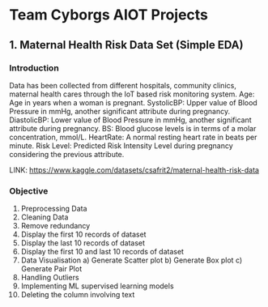 # Team Cyborgs AIOT Projects

## 1. Maternal Health Risk Data Set (Simple EDA)
### Introduction
Data has been collected from different hospitals, community clinics, maternal health cares through the IoT based risk monitoring system. Age: Age in years when a woman is pregnant. SystolicBP: Upper value of Blood Pressure in mmHg, another significant attribute during pregnancy. DiastolicBP: Lower value of Blood Pressure in mmHg, another significant attribute during pregnancy. BS: Blood glucose levels is in terms of a molar concentration, mmol/L. HeartRate: A normal resting heart rate in beats per minute. Risk Level: Predicted Risk Intensity Level during pregnancy considering the previous attribute.

LINK: https://www.kaggle.com/datasets/csafrit2/maternal-health-risk-data

### Objective
1. Preprocessing Data
2. Cleaning Data
3. Remove redundancy
4. Display the first 10 records of dataset
5. Display the last 10 records of dataset
6. Display the first 10 and last 10 records of dataset
7. Data Visualisation a) Generate Scatter plot b) Generate Box plot c) Generate Pair Plot
8. Handling Outliers
9. Implementing ML supervised learning models
10. Deleting the column involving text
